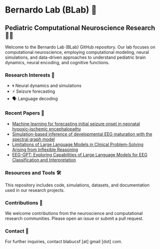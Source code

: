 # Bernardo Lab (BLab) 🧠

## Pediatric Computational Neuroscience Research 👶🧬

Welcome to the Bernardo Lab (BLab) GitHub repository. Our lab focuses on computational neuroscience, employing computational modeling, neural simulations, and data-driven approaches to understand pediatric brain dynamics, neural encoding, and cognitive functions.

### Research Interests 🔬

* 🌀 Neural dynamics and simulations
* ⚡ Seizure forecasting
* 🗣️ Language decoding

### Recent Papers 📝
* [Machine learning for forecasting initial seizure onset in neonatal hypoxic–ischemic encephalopathy](https://onlinelibrary.wiley.com/doi/full/10.1111/epi.18163)
* [Simulation-based inference of developmental EEG maturation with the spectral graph model](https://www.nature.com/articles/s42005-024-01748-w)
* [Limitations of Large Language Models in Clinical Problem-Solving Arising from Inflexible Reasoning](https://arxiv.org/abs/2502.04381)
* [EEG-GPT: Exploring Capabilities of Large Language Models for EEG Classification and Interpretation](https://arxiv.org/abs/2401.18006)

### Resources and Tools 🛠️

This repository includes code, simulations, datasets, and documentation used in our research projects.

### Contributions 🤝

We welcome contributions from the neuroscience and computational research communities. Please open an issue or submit a pull request.

### Contact 📧

For further inquiries, contact blabucsf \[at] gmail \[dot] com.
